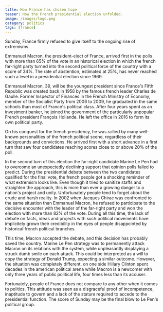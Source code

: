 ```yaml
---
title: How France has chosen hope
teaser: How the French presidential election unfolded.
image: /images/logo.png
category: politics
tags: [france]
---
```

Sunday, France firmly refused to give itself to the ongoing rise of extremisms.


Emmanuel Macron, the president-elect of France, arrived first in the polls with
more than 65% of the vote in an historical election in which the french
far-right party turned into the second political force of the country with a
score of 34%.  The rate of abstention, estimated at 25%, has never reached such
a level in a presidential election since 1969.

Emmanuel Macron, 39, will be the youngest president since France's Fifth
Republic was created back in 1958 by the famous french leader Charles de
Gaulle. Former Inspector of Finances in the French Ministry of Economy, member
of the Socialist Party from 2006 to 2009, he graduated in the same schools than
most of France's political class. After four years spent as an investment
banker, he joined the government of the particularly unpopular French president
François Hollande. He left the office in 2016 to form its own political party.

On his conquest for the french presidency, he was rallied by many well-known
personalities of the french political scene, regardless of their backgrounds
and convictions. He arrived first with a short advance in a first turn that saw
four candidates reaching scores close to or above 20% of the poll.

In the second turn of this election the far-right candidate Marine Le Pen had
to overcome an unexpectedly declining support that opinion polls failed to
predict.  During the presidential debate between the two candidates qualified
for the final vote, the french people got a shocking reminder of what extremism
looks like. Even though it tried to sanitize staffs and straighten the
approach, this is more than ever a growing danger to a nation's project and
unity.  Unfortunately people tend to forget about the crude and harsh reality.
In 2002 when Jacques Chirac was confronted to the same situation than Emmanuel
Macron, he refused to participate to the decisive encounter with the leader of
the far-right party and won the election with more than 82% of the vote. During
all this time, the lack of debate on facts, ideas and projects with such
political movements have implicitely grown their credibility in the eyes of
people disappointed by historical french political branches.

This time, Macron accepted the debate, and this decision has probably saved the
country. Marine Le Pen strategy was to permanently attack Macron on its
relations with the system, while unpleasantly displaying a struck dumb smile on
each attack. This could be interpreted as a will to copy the strategy of Donald
Trump, expecting a similar outcome. However, the situation was completely
different, on one side Hillary Clinton spent decades in the american political
arena while Macron is a newcomer with only three years of public political
life, four times less than its accuser.

Fortunately, people of France does not compare to any other when it comes to
politics. This attitude was seen as a disgraceful proof of incompetence,
inaptitude to govern and a lack of the stature required to accede to the
presidential function. The score of Sunday may be the final blow to Le Pen's
political group.

